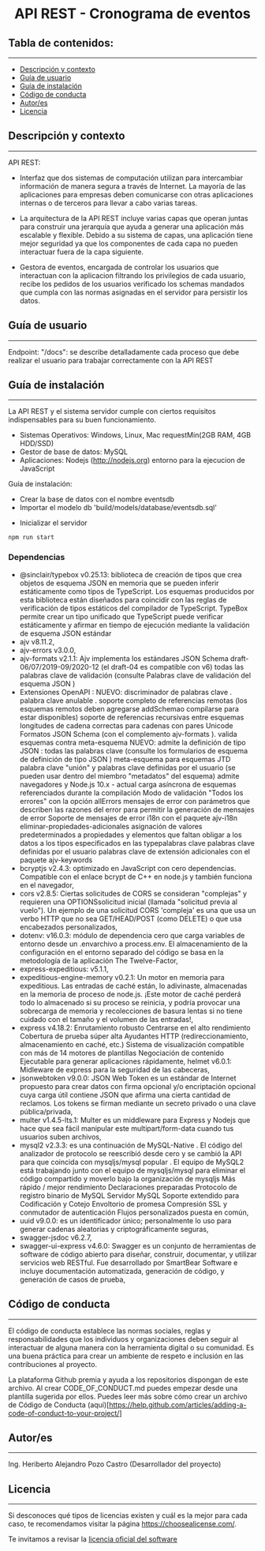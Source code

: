 <h1 align="center"> API REST - Cronograma de eventos</h1>

## Tabla de contenidos:

---

-   [Descripción y contexto](#descripción-y-contexto)
-   [Guía de usuario](#guía-de-usuario)
-   [Guía de instalación](#guía-de-instalación)
-   [Código de conducta](#código-de-conducta)
-   [Autor/es](#autores)
-   [Licencia](#licencia)

## Descripción y contexto

---

API REST:

-   Interfaz que dos sistemas de computación utilizan para intercambiar información de manera segura a través de Internet. La mayoría de las aplicaciones para empresas deben comunicarse con otras aplicaciones internas o de terceros para llevar a cabo varias tareas.

-   La arquitectura de la API REST incluye varias capas que operan juntas para construir una jerarquía que ayuda a generar una aplicación más escalable y flexible. Debido a su sistema de capas, una aplicación tiene mejor seguridad ya que los componentes de cada capa no pueden interactuar fuera de la capa siguiente.

-   Gestora de eventos, encargada de controlar los usuarios que interactuan con la aplicacion filtrando los privilegios de cada usuario, recibe los pedidos de los usuarios verificado los schemas mandados que cumpla con las normas asignadas en el servidor para persistir los datos.

## Guía de usuario

---

Endpoint: "/docs": se describe detalladamente cada proceso que debe realizar el usuario para trabajar correctamente con la API REST

## Guía de instalación

---

La API REST y el sistema servidor cumple con ciertos requisitos indispensables para su buen funcionamiento.

-   Sistemas Operativos: Windows, Linux, Mac requestMin(2GB RAM, 4GB HDD/SSD)
-   Gestor de base de datos: MySQL
-   Aplicaciones: Nodejs (http://nodejs.org) entorno para la ejecucion de JavaScript

Guía de instalación:

-   Crear la base de datos con el nombre eventsdb
-   Importar el modelo db 'build/models/database/eventsdb.sql'

*   Inicializar el servidor

```
npm run start
```

### Dependencias

-   @sinclair/typebox v0.25.13: biblioteca de creación de tipos que crea objetos de esquema JSON en memoria que se pueden inferir estáticamente como tipos de TypeScript. Los esquemas producidos por esta biblioteca están diseñados para coincidir con las reglas de verificación de tipos estáticos del compilador de TypeScript. TypeBox permite crear un tipo unificado que TypeScript puede verificar estáticamente y afirmar en tiempo de ejecución mediante la validación de esquema JSON estándar
-   ajv v8.11.2,
-   ajv-errors v3.0.0,
-   ajv-formats v2.1.1: Ajv implementa los estándares JSON Schema draft-06/07/2019-09/2020-12 (el draft-04 es compatible con v6)
    todas las palabras clave de validación (consulte Palabras clave de validación del esquema JSON )
-   Extensiones OpenAPI :
    NUEVO: discriminador de palabras clave .
    palabra clave anulable .
    soporte completo de referencias remotas (los esquemas remotos deben agregarse addSchemao compilarse para estar disponibles)
    soporte de referencias recursivas entre esquemas
    longitudes de cadena correctas para cadenas con pares Unicode
    Formatos JSON Schema (con el complemento ajv-formats ).
    valida esquemas contra meta-esquema
    NUEVO: admite la definición de tipo JSON :
    todas las palabras clave (consulte los formularios de esquema de definición de tipo JSON )
    meta-esquema para esquemas JTD
    palabra clave "unión" y palabras clave definidas por el usuario (se pueden usar dentro del miembro "metadatos" del esquema)
    admite navegadores y Node.js 10.x - actual
    carga asíncrona de esquemas referenciados durante la compilación
    Modo de validación "Todos los errores" con la opción allErrors
    mensajes de error con parámetros que describen las razones del error para permitir la generación de mensajes de error
    Soporte de mensajes de error i18n con el paquete ajv-i18n
    eliminar-propiedades-adicionales
    asignación de valores predeterminados a propiedades y elementos que faltan
    obligar a los datos a los tipos especificados en las typepalabras clave
    palabras clave definidas por el usuario
    palabras clave de extensión adicionales con el paquete ajv-keywords
-   bcryptjs v2.4.3: optimizado en JavaScript con cero dependencias. Compatible con el enlace bcrypt de C++ en node.js y también funciona en el navegador,
-   cors v2.8.5: Ciertas solicitudes de CORS se consideran "complejas" y requieren una OPTIONSsolicitud inicial (llamada "solicitud previa al vuelo"). Un ejemplo de una solicitud CORS 'compleja' es una que usa un verbo HTTP que no sea GET/HEAD/POST (como DELETE) o que usa encabezados personalizados,
-   dotenv: v16.0.3: módulo de dependencia cero que carga variables de entorno desde un .envarchivo a process.env. El almacenamiento de la configuración en el entorno separado del código se basa en la metodología de la aplicación The Twelve-Factor,
-   express-expeditious: v5.1.1,
-   expeditious-engine-memory v0.2.1: Un motor en memoria para expeditious. Las entradas de caché están, lo adivinaste, almacenadas en la memoria de proceso de node.js. ¡Este motor de caché perderá todo lo almacenado si su proceso se reinicia, y podría provocar una sobrecarga de memoria y recolecciones de basura lentas si no tiene cuidado con el tamaño y el volumen de las entradas!,
-   express v4.18.2:
    Enrutamiento robusto
    Centrarse en el alto rendimiento
    Cobertura de prueba súper alta
    Ayudantes HTTP (redireccionamiento, almacenamiento en caché, etc.)
    Sistema de visualización compatible con más de 14 motores de plantillas
    Negociación de contenido
    Ejecutable para generar aplicaciones rápidamente,
    helmet v6.0.1: Midleware de express para la seguridad de las cabeceras,
-   jsonwebtoken v9.0.0: JSON Web Token es un estándar de Internet propuesto para crear datos con firma opcional y/o encriptación opcional cuya carga útil contiene JSON que afirma una cierta cantidad de reclamos. Los tokens se firman mediante un secreto privado o una clave pública/privada,
-   multer v1.4.5-lts.1: Multer es un middleware para Express y Nodejs que hace que sea fácil manipular este multipart/form-data cuando tus usuarios suben archivos,
-   mysql2 v2.3.3: es una continuación de MySQL-Native . El código del analizador de protocolo se reescribió desde cero y se cambió la API para que coincida con mysqljs/mysql popular . El equipo de MySQL2 está trabajando junto con el equipo de mysqljs/mysql para eliminar el código compartido y moverlo bajo la organización de mysqljs
    Más rápido / mejor rendimiento
    Declaraciones preparadas
    Protocolo de registro binario de MySQL
    Servidor MySQL
    Soporte extendido para Codificación y Cotejo
    Envoltorio de promesa
    Compresión
    SSL y conmutador de autenticación
    Flujos personalizados
    puesta en común,
-   uuid v9.0.0: es un identificador único; personalmente lo uso para generar cadenas aleatorias y criptográficamente seguras,
-   swagger-jsdoc v6.2.7,
-   swagger-ui-express v4.6.0: Swagger es un conjunto de herramientas de software de código abierto para diseñar, construir, documentar, y utilizar servicios web RESTful. Fue desarrollado por SmartBear Software e incluye documentación automatizada, generación de código, y generación de casos de prueba,

## Código de conducta

---

El código de conducta establece las normas sociales, reglas y responsabilidades que los individuos y organizaciones deben seguir al interactuar de alguna manera con la herramienta digital o su comunidad. Es una buena práctica para crear un ambiente de respeto e inclusión en las contribuciones al proyecto.

La plataforma Github premia y ayuda a los repositorios dispongan de este archivo. Al crear CODE_OF_CONDUCT.md puedes empezar desde una plantilla sugerida por ellos. Puedes leer más sobre cómo crear un archivo de Código de Conducta (aquí)[https://help.github.com/articles/adding-a-code-of-conduct-to-your-project/]

## Autor/es

---

Ing. Heriberto Alejandro Pozo Castro (Desarrollador del proyecto)

## Licencia

---

Si desconoces qué tipos de licencias existen y cuál es la mejor para cada caso, te recomendamos visitar la página https://choosealicense.com/.

Te invitamos a revisar la [licencia oficial del software](https://github.com/kpawn92/events-generator/blob/master/server/LICENSE.md)
